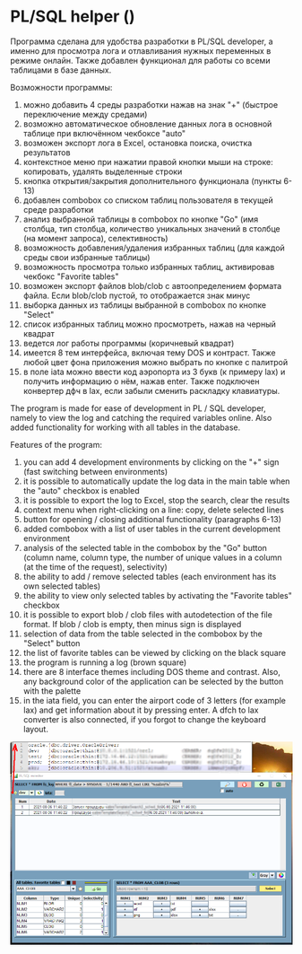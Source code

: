 # PL/SQL helper ()

Программа сделана для удобства разработки в PL/SQL developer, а именно для просмотра лога 
и отлавливания нужных переменных в режиме онлайн. Также добавлен функционал для работы со всеми таблицами в базе данных.

Возможности программы:
1) можно добавить 4 среды разработки нажав на знак "+" (быстрое переключение между средами)
2) возможно автоматическое обновление данных лога в основной таблице при включённом чекбоксе "auto"
3) возможен экспорт лога в Excel, остановка поиска, очистка результатов
4) контекстное меню при нажатии правой кнопки мыши на строке: копировать, удалять выделенные строки
5) кнопка открытия/закрытия дополнительного функционала (пункты 6-13)
6) добавлен combobox со списком таблиц пользователя в текущей среде разработки
7) анализ выбранной таблицы в combobox по кнопке "Go" (имя столбца, тип столбца, 
количество уникальных значений в столбце (на момент запроса), селективность)
8) возможность добавления/удаления избранных таблиц (для каждой среды свои избранные таблицы)
9) возможность просмотра только избранных таблиц, активировав чекбокс "Favorite tables"
10) возможен экспорт файлов blob/clob с автоопределением формата файла. Если blob/clob пустой, то отображается знак минус
11) выборка данных из таблицы выбранной в combobox по кнопке "Select"
12) список избранных таблиц можно просмотреть, нажав на черный квадрат
13) ведется лог работы программы (коричневый квадрат)
14) имеется 8 тем интерфейса, включая тему DOS и контраст. Также любой цвет фона приложения можно выбрать по кнопке с палитрой
15) в поле iata можно ввести код аэропорта из 3 букв (к примеру lax) и получить информацию о нём, нажав enter. 
Также подключен конвертер дфч в lax, если забыли сменить раскладку клавиатуры.

The program is made for ease of development in PL / SQL developer, namely to view the log
and catching the required variables online. Also added functionality for working with all tables in the database.

Features of the program:
1) you can add 4 development environments by clicking on the "+" sign (fast switching between environments)
2) it is possible to automatically update the log data in the main table when the "auto" checkbox is enabled
3) it is possible to export the log to Excel, stop the search, clear the results
4) context menu when right-clicking on a line: copy, delete selected lines
5) button for opening / closing additional functionality (paragraphs 6-13)
6) added combobox with a list of user tables in the current development environment
7) analysis of the selected table in the combobox by the "Go" button (column name, column type,
the number of unique values ​​in a column (at the time of the request), selectivity)
8) the ability to add / remove selected tables (each environment has its own selected tables)
9) the ability to view only selected tables by activating the "Favorite tables" checkbox
10) it is possible to export blob / clob files with autodetection of the file format. If blob / clob is empty, then minus sign is displayed
11) selection of data from the table selected in the combobox by the "Select" button
12) the list of favorite tables can be viewed by clicking on the black square
13) the program is running a log (brown square)
14) there are 8 interface themes including DOS theme and contrast. Also, any background color of the application can be selected by the button with the palette
15) in the iata field, you can enter the airport code of 3 letters (for example lax) and get information about it by pressing enter.
A dfch to lax converter is also connected, if you forgot to change the keyboard layout.

![Image alt](https://github.com/mrprogre/PL-SQL-Helper/blob/master/gui.png)


